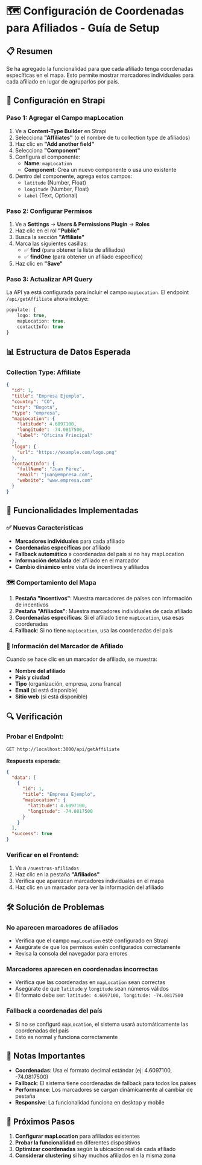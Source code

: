 # 🗺️ Configuración de Coordenadas para Afiliados - Guía de Setup

## 📋 Resumen

Se ha agregado la funcionalidad para que cada afiliado tenga coordenadas específicas en el mapa. Esto permite mostrar marcadores individuales para cada afiliado en lugar de agruparlos por país.

## 🔧 Configuración en Strapi

### **Paso 1: Agregar el Campo mapLocation**

1. Ve a **Content-Type Builder** en Strapi
2. Selecciona **"Affiliates"** (o el nombre de tu collection type de afiliados)
3. Haz clic en **"Add another field"**
4. Selecciona **"Component"**
5. Configura el componente:
   - **Name**: `mapLocation`
   - **Component**: Crea un nuevo componente o usa uno existente
6. Dentro del componente, agrega estos campos:
   - `latitude` (Number, Float)
   - `longitude` (Number, Float)  
   - `label` (Text, Optional)

### **Paso 2: Configurar Permisos**

1. Ve a **Settings** → **Users & Permissions Plugin** → **Roles**
2. Haz clic en el rol **"Public"**
3. Busca la sección **"Affiliate"**
4. Marca las siguientes casillas:
   - ✅ **find** (para obtener la lista de afiliados)
   - ✅ **findOne** (para obtener un afiliado específico)
5. Haz clic en **"Save"**

### **Paso 3: Actualizar API Query**

La API ya está configurada para incluir el campo `mapLocation`. El endpoint `/api/getAffiliate` ahora incluye:

```typescript
populate: {
    logo: true,
    mapLocation: true,
    contactInfo: true
}
```

## 📊 Estructura de Datos Esperada

### **Collection Type: Affiliate**
```json
{
  "id": 1,
  "title": "Empresa Ejemplo",
  "country": "CO",
  "city": "Bogotá",
  "type": "empresa",
  "mapLocation": {
    "latitude": 4.6097100,
    "longitude": -74.0817500,
    "label": "Oficina Principal"
  },
  "logo": {
    "url": "https://example.com/logo.png"
  },
  "contactInfo": {
    "fullName": "Juan Pérez",
    "email": "juan@empresa.com",
    "website": "www.empresa.com"
  }
}
```

## 🎯 Funcionalidades Implementadas

### ✅ **Nuevas Características**
- **Marcadores individuales** para cada afiliado
- **Coordenadas específicas** por afiliado
- **Fallback automático** a coordenadas del país si no hay mapLocation
- **Información detallada** del afiliado en el marcador
- **Cambio dinámico** entre vista de incentivos y afiliados

### 🗺️ **Comportamiento del Mapa**

1. **Pestaña "Incentivos"**: Muestra marcadores de países con información de incentivos
2. **Pestaña "Afiliados"**: Muestra marcadores individuales de cada afiliado
3. **Coordenadas específicas**: Si el afiliado tiene `mapLocation`, usa esas coordenadas
4. **Fallback**: Si no tiene `mapLocation`, usa las coordenadas del país

### 📍 **Información del Marcador de Afiliado**

Cuando se hace clic en un marcador de afiliado, se muestra:
- **Nombre del afiliado**
- **País y ciudad**
- **Tipo** (organización, empresa, zona franca)
- **Email** (si está disponible)
- **Sitio web** (si está disponible)

## 🔍 Verificación

### **Probar el Endpoint:**
```bash
GET http://localhost:3000/api/getAffiliate
```

**Respuesta esperada:**
```json
{
  "data": [
    {
      "id": 1,
      "title": "Empresa Ejemplo",
      "mapLocation": {
        "latitude": 4.6097100,
        "longitude": -74.0817500
      }
    }
  ],
  "success": true
}
```

### **Verificar en el Frontend:**
1. Ve a `/nuestros-afiliados`
2. Haz clic en la pestaña **"Afiliados"**
3. Verifica que aparezcan marcadores individuales en el mapa
4. Haz clic en un marcador para ver la información del afiliado

## 🛠️ Solución de Problemas

### **No aparecen marcadores de afiliados**
- Verifica que el campo `mapLocation` esté configurado en Strapi
- Asegúrate de que los permisos estén configurados correctamente
- Revisa la consola del navegador para errores

### **Marcadores aparecen en coordenadas incorrectas**
- Verifica que las coordenadas en `mapLocation` sean correctas
- Asegúrate de que `latitude` y `longitude` sean números válidos
- El formato debe ser: `latitude: 4.6097100, longitude: -74.0817500`

### **Fallback a coordenadas del país**
- Si no se configuró `mapLocation`, el sistema usará automáticamente las coordenadas del país
- Esto es normal y funciona correctamente

## 📝 Notas Importantes

- **Coordenadas**: Usa el formato decimal estándar (ej: 4.6097100, -74.0817500)
- **Fallback**: El sistema tiene coordenadas de fallback para todos los países
- **Performance**: Los marcadores se cargan dinámicamente al cambiar de pestaña
- **Responsive**: La funcionalidad funciona en desktop y mobile

## 🚀 Próximos Pasos

1. **Configurar mapLocation** para afiliados existentes
2. **Probar la funcionalidad** en diferentes dispositivos
3. **Optimizar coordenadas** según la ubicación real de cada afiliado
4. **Considerar clustering** si hay muchos afiliados en la misma zona
